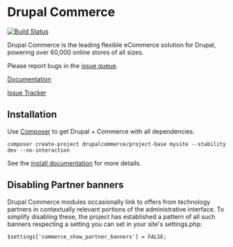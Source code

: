 Drupal Commerce
===============
[![Build Status](https://travis-ci.org/drupalcommerce/commerce.svg?branch=8.x-2.x)](https://travis-ci.org/drupalcommerce/commerce)

Drupal Commerce is the leading flexible eCommerce solution for Drupal,
powering over 60,000 online stores of all sizes.

Please report bugs in the [issue queue](https://www.drupal.org/project/issues/commerce?version=8.x).

[Documentation](http://docs.drupalcommerce.org)

[Issue Tracker](https://www.drupal.org/project/issues/commerce?version=8.x)

## Installation

Use [Composer](https://getcomposer.org/) to get Drupal + Commerce with all dependencies.

```
composer create-project drupalcommerce/project-base mysite --stability dev --no-interaction
```

See the [install documentation](https://docs.drupalcommerce.org/commerce2/developer-guide/install-update/installation) for more details.

## Disabling Partner banners

Drupal Commerce modules occasionally link to offers from technology partners in
contextually relevant portions of the administrative interface. To simplify
disabling these, the project has established a pattern of all such banners
respecting a setting you can set in your site's settings.php:

`$settings['commerce_show_partner_banners'] = FALSE;`
